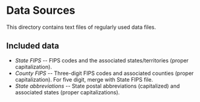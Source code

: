 # Data Sources
This directory contains text files of regularly used data files. 

## Included data

- *State FIPS* -- FIPS codes and the associated states/territories (proper capitalization).
- *County FIPS* -- Three-digit FIPS codes and associated counties (proper capitalization). For five digit, merge with State FIPS file.
- *State abbreviations* -- State postal abbreviations (capitalized) and associated states (proper capitalizations).
